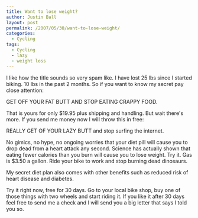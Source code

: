 ```yaml
---
title: Want to lose weight?
author: Justin Ball
layout: post
permalink: /2007/05/30/want-to-lose-weight/
categories:
  - Cycling
tags:
  - Cycling
  - lazy
  - weight loss
---
```



I like how the title sounds so very spam like. I have lost 25 lbs since I started biking. 10 lbs in the past 2 months. So if you want to know my secret pay close attention:

GET OFF YOUR FAT BUTT AND STOP EATING CRAPPY FOOD.

That is yours for only $19.95 plus shipping and handling. But wait there's more. If you send me money now I will throw this in free:

REALLY GET OF YOUR LAZY BUTT and stop surfing the internet.

No gimics, no hype, no ongoing worries that your diet pill will cause you to drop dead from a heart attack any second. Science has actually shown that eating fewer calories than you burn will cause you to lose weight. Try it. Gas is $3.50 a gallon. Ride your bike to work and stop burning dead dinosaurs.

My secret diet plan also comes with other benefits such as reduced risk of heart disease and diabetes.

Try it right now, free for 30 days. Go to your local bike shop, buy one of those things with two wheels and start riding it. If you like it after 30 days feel free to send me a check and I will send you a big letter that says I told you so.